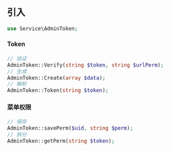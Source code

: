 ## 引入
```php
use Service\AdminToken;
```

#### Token
```php
// 验证
AdminToken::Verify(string $token, string $urlPerm);
// 生成
AdminToken::Create(array $data);
// 解析
AdminToken::Token(string $token);
```

#### 菜单权限
```php
// 保存
AdminToken::savePerm($uid, string $perm);
// 拆分
AdminToken::getPerm(string $token);
```

